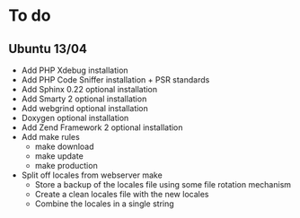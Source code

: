# To do

## Ubuntu 13/04
- Add PHP Xdebug installation
- Add PHP Code Sniffer installation + PSR standards
- Add Sphinx 0.22 optional installation
- Add Smarty 2 optional installation
- Add webgrind optional installation
- Doxygen optional installation
- Add Zend Framework 2 optional installation
- Add make rules
  - make download
  - make update
  - make production
- Split off locales from webserver make
  - Store a backup of the locales file using some file rotation mechanism
  - Create a clean locales file with the new locales
  - Combine the locales in a single string
